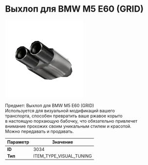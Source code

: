 # Выхлоп для BMW M5 E60 (GRID)

![Item Image](../img/3034.webp?raw=true)

Предмет: Выхлоп для BMW M5 E60 (GRID)<br>Используется для визуальной модификаций вашего<br>транспорта, способен превратить ваше ржавое корыто<br>в настоящую порхающую бабочку, что обязательно привлечет<br>внимание прохожих своим уникальным стилем и красотой.<br>Можно передавать и продавать.


| Параметр | Значение |
|----------|----------|
| **ID** | 3034 |
| **Тип** | ITEM_TYPE_VISUAL_TUNING |

